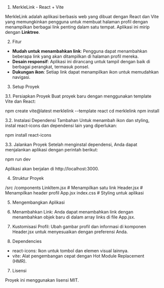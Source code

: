 1. MerkleLink - React + Vite

MerkleLink adalah aplikasi berbasis web yang dibuat dengan React dan Vite yang memungkinkan pengguna untuk membuat halaman profil dengan menampilkan berbagai link penting dalam satu tempat. Aplikasi ini mirip dengan **Linktree**.

2. Fitur

- **Mudah untuk menambahkan link**: Pengguna dapat menambahkan beberapa link yang akan ditampilkan di halaman profil mereka.
- **Desain responsif**: Aplikasi ini dirancang untuk tampil dengan baik di berbagai perangkat, termasuk ponsel. 
- **Dukungan ikon**: Setiap link dapat menampilkan ikon untuk memudahkan navigasi.

3. Setup Proyek

3.1. Persiapkan Proyek
Buat proyek baru dengan menggunakan template Vite dan React:

npm create vite@latest merklelink --template react
cd merklelink
npm install

3.2. Instalasi Dependensi Tambahan
Untuk menambah ikon dan styling, instal react-icons dan dependensi lain yang diperlukan:

npm install react-icons

3.3. Jalankan Proyek
Setelah menginstal dependensi, Anda dapat menjalankan aplikasi dengan perintah berikut:

npm run dev

Aplikasi akan berjalan di http://localhost:3000.

4. Struktur Proyek

/src
  /components
    LinkItem.jsx  # Menampilkan satu link
    Header.jsx    # Menampilkan header profil
  App.jsx
  index.css      # Styling untuk aplikasi

5. Mengembangkan Aplikasi

1. Menambahkan Link: Anda dapat menambahkan link dengan menambahkan objek baru di dalam array links di file App.jsx.
2. Kustomisasi Profil: Ubah gambar profil dan informasi di komponen Header.jsx untuk menyesuaikan dengan preferensi Anda.

6. Dependencies

* react-icons: Ikon untuk tombol dan elemen visual lainnya.
* vite: Alat pengembangan cepat dengan Hot Module Replacement (HMR).

7. Lisensi

Proyek ini menggunakan lisensi MIT.
